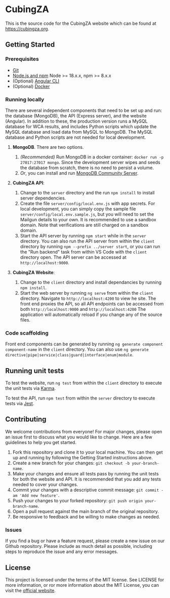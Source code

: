 # CubingZA

This is the source code for the CubingZA website which can be found at https://cubingza.org.

## Getting Started

### Prerequisites

- [Git](https://git-scm.com/)
- [Node.js and npm](nodejs.org) Node >= 18.x.x, npm >= 8.x.x
- (Optional) [Angular CLI](https://github.com/angular/angular-cli)
- (Optional) [Docker](https://www.docker.com/)

### Running locally

There are several independent components that need to be set up and run: the database (MongoDB), the API (Express server), and the website (Angular). In addition to these, the production version runs a MySQL database for WCA results, and includes Python scripts which update the MySQL database and load data from MySQL to MongoDB. The MySQL database and Python scripts are not needed for local development.

1. **MongoDB**. There are two options.
    1. *(Recommended)* Run MongoDB in a docker container: `docker run -p 27017:27017 mongo`. Since the development server wipes and seeds the database from scratch, there is no need to persist a volume.
    2. *Or*, you can install and run [MongoDB Community Server](https://www.mongodb.com/try/download/community).

2. **CubingZA API**:
    1. Change to the `server` directory and the run `npm install` to install server dependencies.
    2. Create the file `server/config/local.env.js` with app secrets. For local development, you can simply copy the sample file `server/config/local.env.sample.js`, but you will need to set the Mailgun details to your own. It is recommended to use a sandbox domain. Note that verifications are still charged on a sandbox domain.
    3. Start the API server by running `npm start` while in the `server` directory. You can also run the API server from within the `client` directory by running `npm --prefix ../server start`, or you can run the "Run backend" task from within VS Code with the `client` directory open. The API server can be accessed at `http://localhost:9000`.

3. **CubingZA Website**:
    1. Change to the `client` directory and install dependancies by running `npm install`.
    2. Start the web server by running `ng serve` from within the `client` directory. Navigate to `http://localhost:4200` to view he site. The front end proxies the API, so all API endpoints can be accessed from both `http://localhost:9000` and `http://localhost:4200` The application will automatically reload if you change any of the source files.

### Code scaffolding

Front end components can be generated by running `ng generate component component-name` in the `client` directory. You can also use `ng generate directive|pipe|service|class|guard|interface|enum|module`.

## Running unit tests

To test the website, run `ng test` from within the `client` directory to execute the unit tests via [Karma](https://karma-runner.github.io).

To test the API, run `npm test` from within the `server` directory to execute tests via [Jest](https://jestjs.io).

## Contributing

We welcome contributions from everyone! For major changes, please open an issue first to discuss what you would like to change. Here are a few guidelines to help you get started.

1. Fork this repository and clone it to your local machine. You can then get up and running by following the Getting Started instructions above.
2. Create a new branch for your changes: `git checkout -b your-branch-name`.
3. Make your changes and ensure all tests pass by running the unit tests for both the website and API. It is recommended that you add any tests needed to cover your changes.
4. Commit your changes with a descriptive commit message: `git commit -am 'Add new feature'`.
5. Push your changes to your forked repository: `git push origin your-branch-name`.
6. Open a pull request against the main branch of the original repository.
7. Be responsive to feedback and be willing to make changes as needed.

### Issues

If you find a bug or have a feature request, please create a new issue on our Github repository. Please include as much detail as possible, including steps to reproduce the issue and any error messages.

## License

This project is licensed under the terms of the MIT license. See LICENSE for more information, or ror more information about the MIT License, you can visit the [official website](https://opensource.org/license/mit/).
